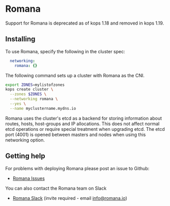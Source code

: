 # Romana

Support for Romana is deprecated as of kops 1.18 and removed in kops 1.19.

## Installing

To use Romana, specify the following in the cluster spec:

```yaml
  networking:
    romana: {}
```

The following command sets up a cluster with Romana as the CNI.

```sh
export ZONES=mylistofzones
kops create cluster \
  --zones $ZONES \
  --networking romana \
  --yes \
  --name myclustername.mydns.io
```

Romana uses the cluster's etcd as a backend for storing information about routes, hosts, host-groups and IP allocations.
This does not affect normal etcd operations or require special treatment when upgrading etcd.
The etcd port (4001) is opened between masters and nodes when using this networking option.

## Getting help

For problems with deploying Romana please post an issue to Github:

- [Romana Issues](https://github.com/romana/romana/issues)

You can also contact the Romana team on Slack

- [Romana Slack](https://romana.slack.com) (invite required - email [info@romana.io](mailto:info@romana.io))